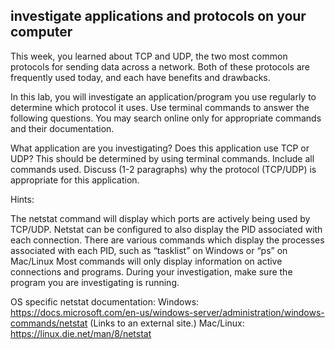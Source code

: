 ## investigate applications and protocols on your computer

This week, you learned about TCP and UDP, the two most common protocols for sending data across a network. Both of these protocols are frequently used today, and each have benefits and drawbacks.

In this lab, you will investigate an application/program you use regularly to determine which protocol it uses. Use terminal commands to answer the following questions. You may search online only for appropriate commands and their documentation.

 

What application are you investigating?
Does this application use TCP or UDP? This should be determined by using terminal commands. Include all commands used.
Discuss (1-2 paragraphs) why the protocol (TCP/UDP) is appropriate for this application.
 

Hints:

The netstat command will display which ports are actively being used by TCP/UDP. Netstat can be configured to also display the PID associated with each connection.
There are various commands which display the processes associated with each PID, such as “tasklist” on Windows or “ps” on Mac/Linux
Most commands will only display information on active connections and programs. During your investigation, make sure the program you are investigating is running.
 

OS specific netstat documentation:
Windows: https://docs.microsoft.com/en-us/windows-server/administration/windows-commands/netstat (Links to an external site.)
Mac/Linux: https://linux.die.net/man/8/netstat
